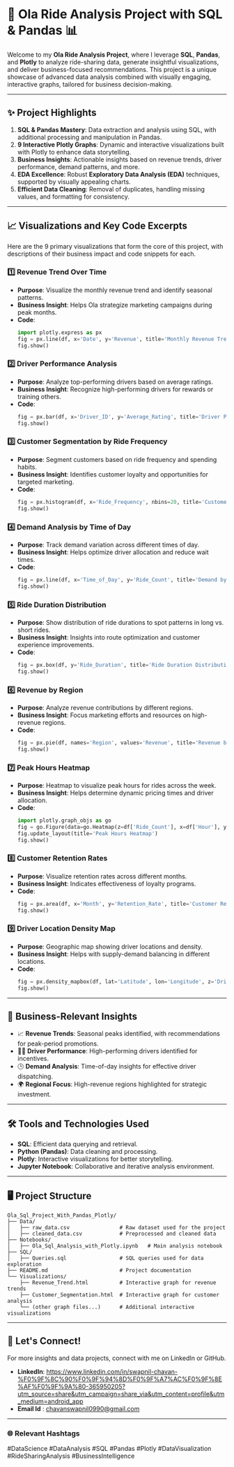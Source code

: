 # 🚕 Ola Ride Analysis Project with SQL & Pandas 📊  

Welcome to my **Ola Ride Analysis Project**, where I leverage **SQL**, **Pandas**, and **Plotly** to analyze ride-sharing data, generate insightful visualizations, and deliver business-focused recommendations. This project is a unique showcase of advanced data analysis combined with visually engaging, interactive graphs, tailored for business decision-making.  

---

## ✨ Project Highlights
1. **SQL & Pandas Mastery**: Data extraction and analysis using SQL, with additional processing and manipulation in Pandas.
2. **9 Interactive Plotly Graphs**: Dynamic and interactive visualizations built with Plotly to enhance data storytelling.
3. **Business Insights**: Actionable insights based on revenue trends, driver performance, demand patterns, and more.
4. **EDA Excellence**: Robust **Exploratory Data Analysis (EDA)** techniques, supported by visually appealing charts.
5. **Efficient Data Cleaning**: Removal of duplicates, handling missing values, and formatting for consistency.

---

## 📈 Visualizations and Key Code Excerpts  
Here are the 9 primary visualizations that form the core of this project, with descriptions of their business impact and code snippets for each.  

### 1️⃣ Revenue Trend Over Time  
- **Purpose**: Visualize the monthly revenue trend and identify seasonal patterns.
- **Business Insight**: Helps Ola strategize marketing campaigns during peak months.
- **Code**:
    ```python
    import plotly.express as px
    fig = px.line(df, x='Date', y='Revenue', title='Monthly Revenue Trend')
    fig.show()
    ```

### 2️⃣ Driver Performance Analysis  
- **Purpose**: Analyze top-performing drivers based on average ratings.
- **Business Insight**: Recognize high-performing drivers for rewards or training others.
- **Code**:
    ```python
    fig = px.bar(df, x='Driver_ID', y='Average_Rating', title='Driver Performance')
    fig.show()
    ```

### 3️⃣ Customer Segmentation by Ride Frequency  
- **Purpose**: Segment customers based on ride frequency and spending habits.
- **Business Insight**: Identifies customer loyalty and opportunities for targeted marketing.
- **Code**:
    ```python
    fig = px.histogram(df, x='Ride_Frequency', nbins=20, title='Customer Segmentation by Frequency')
    fig.show()
    ```

### 4️⃣ Demand Analysis by Time of Day  
- **Purpose**: Track demand variation across different times of day.
- **Business Insight**: Helps optimize driver allocation and reduce wait times.
- **Code**:
    ```python
    fig = px.line(df, x='Time_of_Day', y='Ride_Count', title='Demand by Time of Day')
    fig.show()
    ```

### 5️⃣ Ride Duration Distribution  
- **Purpose**: Show distribution of ride durations to spot patterns in long vs. short rides.
- **Business Insight**: Insights into route optimization and customer experience improvements.
- **Code**:
    ```python
    fig = px.box(df, y='Ride_Duration', title='Ride Duration Distribution')
    fig.show()
    ```

### 6️⃣ Revenue by Region  
- **Purpose**: Analyze revenue contributions by different regions.
- **Business Insight**: Focus marketing efforts and resources on high-revenue regions.
- **Code**:
    ```python
    fig = px.pie(df, names='Region', values='Revenue', title='Revenue by Region')
    fig.show()
    ```

### 7️⃣ Peak Hours Heatmap  
- **Purpose**: Heatmap to visualize peak hours for rides across the week.
- **Business Insight**: Helps determine dynamic pricing times and driver allocation.
- **Code**:
    ```python
    import plotly.graph_objs as go
    fig = go.Figure(data=go.Heatmap(z=df['Ride_Count'], x=df['Hour'], y=df['Day_of_Week'], colorscale='Viridis'))
    fig.update_layout(title='Peak Hours Heatmap')
    fig.show()
    ```

### 8️⃣ Customer Retention Rates  
- **Purpose**: Visualize retention rates across different months.
- **Business Insight**: Indicates effectiveness of loyalty programs.
- **Code**:
    ```python
    fig = px.area(df, x='Month', y='Retention_Rate', title='Customer Retention Rate Over Time')
    fig.show()
    ```

### 9️⃣ Driver Location Density Map  
- **Purpose**: Geographic map showing driver locations and density.
- **Business Insight**: Helps with supply-demand balancing in different locations.
- **Code**:
    ```python
    fig = px.density_mapbox(df, lat='Latitude', lon='Longitude', z='Driver_Count', radius=10, mapbox_style="stamen-terrain")
    fig.show()
    ```

---

## 🚀 Business-Relevant Insights  
- 📈 **Revenue Trends**: Seasonal peaks identified, with recommendations for peak-period promotions.
- 👨‍💼 **Driver Performance**: High-performing drivers identified for incentives.
- 🕒 **Demand Analysis**: Time-of-day insights for effective driver dispatching.
- 🌍 **Regional Focus**: High-revenue regions highlighted for strategic investment.

---

## 🛠️ Tools and Technologies Used  
- **SQL**: Efficient data querying and retrieval.
- **Python (Pandas)**: Data cleaning and processing.
- **Plotly**: Interactive visualizations for better storytelling.
- **Jupyter Notebook**: Collaborative and iterative analysis environment.

---

## 🖥️ Project Structure  
```plaintext
Ola_Sql_Project_With_Pandas_Plotly/
├── Data/
│   ├── raw_data.csv                # Raw dataset used for the project
│   ├── cleaned_data.csv            # Preprocessed and cleaned data
├── Notebooks/
│   ├── Ola_Sql_Analysis_with_Plotly.ipynb   # Main analysis notebook
├── SQL/
│   ├── Queries.sql                 # SQL queries used for data exploration
├── README.md                       # Project documentation
└── Visualizations/
    ├── Revenue_Trend.html          # Interactive graph for revenue trends
    ├── Customer_Segmentation.html  # Interactive graph for customer analysis
    └── (other graph files...)      # Additional interactive visualizations
```

---

## 🤝 Let's Connect!  
For more insights and data projects, connect with me on LinkedIn or GitHub.

- **LinkedIn**: [https://www.linkedin.com/in/swapnil-chavan-%F0%9F%8C%90%F0%9F%94%8D%F0%9F%A7%AC%F0%9F%8E%AF%F0%9F%9A%80-365950205?utm_source=share&utm_campaign=share_via&utm_content=profile&utm_medium=android_app
 ](#)
- **Email Id** : chavanswapnil0990@gmail.com

---

### 🌐 Relevant Hashtags  
#DataScience #DataAnalysis #SQL #Pandas #Plotly #DataVisualization #RideSharingAnalysis #BusinessIntelligence  

